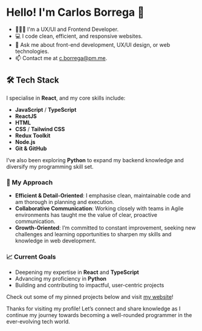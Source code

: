 # Hello! I'm Carlos Borrega 👋

- 👨🏻‍💻 I'm a UX/UI and Frontend Developer.
- 💻 I code clean, efficient, and responsive websites.
- 💬 Ask me about front-end development, UX/UI design, or web technologies.
- 📫 Contact me at [c.borrega@pm.me](mailto:c.borrega@pm.me).

## 🛠 Tech Stack

I specialise in **React**, and my core skills include:
- **JavaScript** / **TypeScript**
- **ReactJS**
- **HTML**
- **CSS** / **Tailwind CSS**
- **Redux Toolkit**
- **Node.js**
- **Git & GitHub**

I’ve also been exploring **Python** to expand my backend knowledge and diversify my programming skill set.

### 🌟 My Approach
- **Efficient & Detail-Oriented**: I emphasise clean, maintainable code and am thorough in planning and execution.
- **Collaborative Communication**: Working closely with teams in Agile environments has taught me the value of clear, proactive communication.
- **Growth-Oriented**: I’m committed to constant improvement, seeking new challenges and learning opportunities to sharpen my skills and knowledge in web development.

### 📈 Current Goals
- Deepening my expertise in **React** and **TypeScript**
- Advancing my proficiency in **Python**
- Building and contributing to impactful, user-centric projects

Check out some of my pinned projects below and visit [my website](https://www.borrega.dev/)!

Thanks for visiting my profile! Let’s connect and share knowledge as I continue my journey towards becoming a well-rounded programmer in the ever-evolving tech world.
